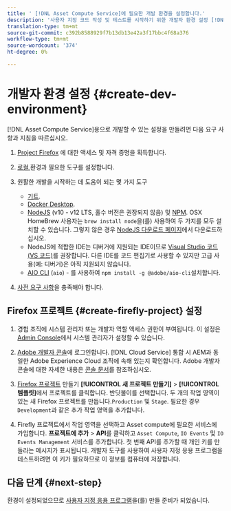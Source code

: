 ```yaml
---
title: ' [!DNL Asset Compute Service]에 필요한 개발 환경을 설정합니다.'
description: '사용자 지정 코드 작성 및 테스트를 시작하기 위한 개발자 환경 설정 [!DNL Asset Compute Service] '
translation-type: tm+mt
source-git-commit: c392b8588929f7b13db13e42a3f17bbc4f68a376
workflow-type: tm+mt
source-wordcount: '374'
ht-degree: 0%

---
```



# 개발자 환경 설정 {#create-dev-environment}

[!DNL Asset Compute Service]용으로 개발할 수 있는 설정을 만들려면 다음 요구 사항과 지침을 따르십시오.

1. [Project Firefox](https://github.com/AdobeDocs/project-firefly/blob/master/getting_started/setup.md#acquire-access-and-credentials) 에 대한 액세스 및 자격 증명을 획득합니다.

1. [로컬 ](https://github.com/AdobeDocs/project-firefly/blob/master/getting_started/setup.md#local-environment-set-up) 환경과 필요한 도구를 설정합니다.

1. 원활한 개발을 시작하는 데 도움이 되는 몇 가지 도구

   * [기트](https://git-scm.com/).
   * [Docker Desktop](https://www.docker.com/get-started).
   * [NodeJS](https://nodejs.org) (v10 - v12 LTS, 홀수 버전은 권장되지 않음) 및  [NPM](https://www.npmjs.com). OSX HomeBrew 사용자는 `brew install node`을(를) 사용하여 두 가지를 모두 설치할 수 있습니다. 그렇지 않은 경우 [NodeJS 다운로드 페이지](https://nodejs.org/en/)에서 다운로드하십시오.
   * NodeJS에 적합한 IDE는 디버거에 지원되는 IDE이므로 [Visual Studio 코드(VS 코드)](https://code.visualstudio.com)를 권장합니다. 다른 IDE를 코드 편집기로 사용할 수 있지만 고급 사용(예: 디버거)은 아직 지원되지 않습니다.
   * [AIO CLI](https://github.com/adobe/aio-cli) (`aio`) - 를 사용하여  `npm install -g @adobe/aio-cli`설치합니다.

1. [사전 요구 사항](/help/understand-extensibility.md#prerequisites-and-provisioning)을 충족해야 합니다.

## Firefox 프로젝트 {#create-firefly-project} 설정

1. 경험 조직에 시스템 관리자 또는 개발자 역할 액세스 권한이 부여됩니다. 이 설정은 [Admin Console](https://adminconsole.adobe.com/overview)에서 시스템 관리자가 설정할 수 있습니다.

1. [Adobe 개발자 콘솔](https://console.adobe.io/)에 로그인합니다. [!DNL Cloud Service] 통합 시 AEM과 동일한 Adobe Experience Cloud 조직에 속해 있는지 확인합니다. Adobe 개발자 콘솔에 대한 자세한 내용은 [콘솔 문서](https://www.adobe.io/apis/experienceplatform/console/docs.html)를 참조하십시오.

1. [Firefox 프로젝트](https://www.adobe.io/apis/experienceplatform/project-firefly/docs.html#!AdobeDocs/project-firefly/master/getting_started/first_app.md) 만들기 **[!UICONTROL 새 프로젝트 만들기]** > **[!UICONTROL 템플릿]**&#x200B;에서 프로젝트를 클릭합니다. 반딧불이를 선택합니다. 두 개의 작업 영역이 있는 새 Firefox 프로젝트를 만듭니다.`Production` 및 `Stage`. 필요한 경우 `Development`과 같은 추가 작업 영역을 추가합니다.

1. Firefly 프로젝트에서 작업 영역을 선택하고 Asset compute에 필요한 서비스에 가입합니다. **프로젝트에 추가** > **API**&#x200B;를 클릭하고 `Asset Compute`, `IO Events` 및 `IO Events Management` 서비스를 추가합니다. 첫 번째 API를 추가할 때 개인 키를 만들라는 메시지가 표시됩니다. 개발자 도구를 사용하여 사용자 지정 응용 프로그램을 테스트하려면 이 키가 필요하므로 이 정보를 컴퓨터에 저장합니다.

## 다음 단계 {#next-step}

환경이 설정되었으므로 [사용자 지정 응용 프로그램](develop-custom-application.md)을(를) 만들 준비가 되었습니다.

<!-- TBD items for later:
 
* Any steps in the beginning that lead to gotchas later should be called out for caution? For example,
  * don't change some defaults initially
  * know risks when deviating from standard path
  * naming conventions to follow
  * Retrieve and format credentials (YAML file details)
-->
